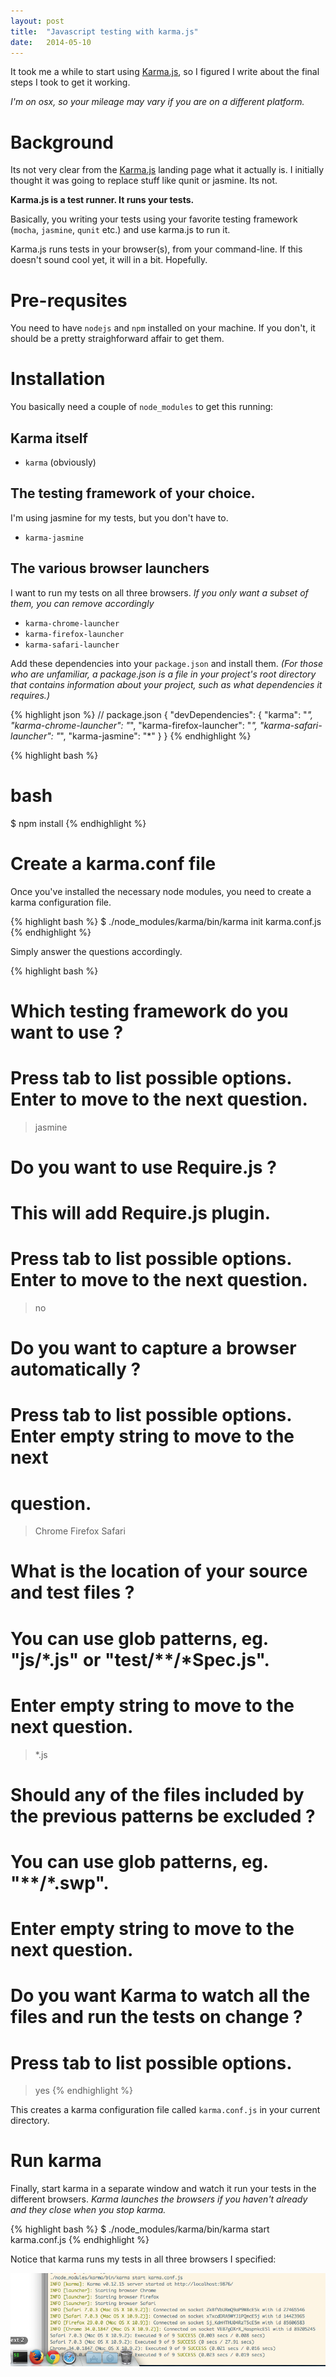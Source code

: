 ```yaml
---
layout: post
title:  "Javascript testing with karma.js"
date:   2014-05-10
---
```


It took me a while to start using [Karma.js][], so I figured I write about the
final steps I took to get it working.

*I'm on osx, so your mileage may vary if you are on a different platform.*

# Background
Its not very clear from the [Karma.js][] landing page what it actually is. I
initially thought it was going to replace stuff like qunit or jasmine. Its not.

__Karma.js is a test runner. It runs your tests.__

Basically, you writing your tests using your favorite testing framework
(`mocha`, `jasmine`, `qunit` etc.) and use karma.js to run it.

Karma.js runs tests in your browser(s), from your command-line.
If this doesn't sound cool yet, it will in a bit. Hopefully.
<!--more-->

# Pre-requsites
You need to have `nodejs` and `npm` installed on your machine. If you don't, it
should be a pretty straighforward affair to get them.

# Installation
You basically need a couple of `node_modules` to get this running:

## Karma itself
- `karma` (obviously)

## The testing framework of your choice.
I'm using jasmine for my tests, but you don't have to.

- `karma-jasmine`

## The various browser launchers
I want to run my tests on all three browsers. *If you only want a subset of
them, you can remove accordingly*

- `karma-chrome-launcher`
- `karma-firefox-launcher`
- `karma-safari-launcher`

Add these dependencies into your `package.json` and install them. *(For those who
are unfamiliar, a package.json is a file in your project's root directory that
contains information about your project, such as what dependencies it
requires.)*

{% highlight json %}
// package.json
{
  "devDependencies": {
      "karma": "*",
      "karma-chrome-launcher": "*",
      "karma-firefox-launcher": "*",
      "karma-safari-launcher": "*",
      "karma-jasmine": "*"
  }
}
{% endhighlight %}

{% highlight bash %}
# bash
$ npm install
{% endhighlight %}

# Create a karma.conf file
Once you've installed the necessary node modules, you need to create a karma
configuration file.

{% highlight bash %}
$ ./node_modules/karma/bin/karma init karma.conf.js
{% endhighlight %}

Simply answer the questions accordingly.

{% highlight bash %}
# Which testing framework do you want to use ?
# Press tab to list possible options. Enter to move to the next question.
> jasmine

# Do you want to use Require.js ?
# This will add Require.js plugin.
# Press tab to list possible options. Enter to move to the next question.
> no

# Do you want to capture a browser automatically ?
# Press tab to list possible options. Enter empty string to move to the next
# question.
> Chrome
> Firefox
> Safari

# What is the location of your source and test files ?
# You can use glob patterns, eg. "js/*.js" or "test/**/*Spec.js".
# Enter empty string to move to the next question.
> *.js
>

# Should any of the files included by the previous patterns be excluded ?
# You can use glob patterns, eg. "**/*.swp".
# Enter empty string to move to the next question.
>

# Do you want Karma to watch all the files and run the tests on change ?
# Press tab to list possible options.
> yes
{% endhighlight %}

This creates a karma configuration file called `karma.conf.js` in your current
directory.

# Run karma
Finally, start karma in a separate window and watch it run your tests in the
different browsers. *Karma launches the browsers if you haven't already and
they close when you stop karma.*

{% highlight bash %}
$ ./node_modules/karma/bin/karma start karma.conf.js
{% endhighlight %}

Notice that karma runs my tests in all three browsers I specified:

![karma-running](/img/blog/karma-running.png)

[Karma.js]: http://karma-runner.github.io/0.12/index.html
